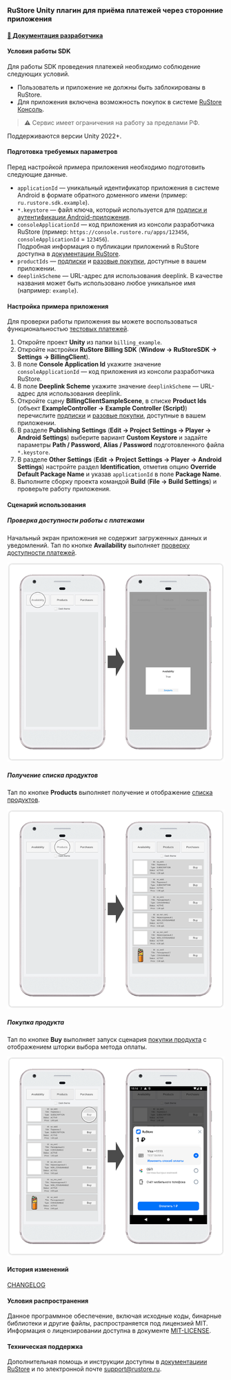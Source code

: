 ### RuStore Unity плагин для приёма платежей через сторонние приложения

#### [🔗 Документация разработчика][10]

#### Условия работы SDK

Для работы SDK проведения платежей необходимо соблюдение следующих условий.

- Пользователь и приложение не должны быть заблокированы в RuStore.
- Для приложения включена возможность покупок в системе [RuStore Консоль](https://console.rustore.ru/).

> ⚠️ Сервис имеет ограничения на работу за пределами РФ.

Поддерживаются версии Unity 2022+.

#### Подготовка требуемых параметров

Перед настройкой примера приложения необходимо подготовить следующие данные.

- `applicationId` — уникальный идентификатор приложения в системе Android в формате обратного доменного имени (пример: `ru.rustore.sdk.example`).
- `*.keystore` — файл ключа, который используется для [подписи и аутентификации Android-приложения](https://www.rustore.ru/help/developers/publishing-and-verifying-apps/app-publication/apk-signature/).
- `consoleApplicationId` — код приложения из консоли разработчика RuStore (пример: `https://console.rustore.ru/apps/123456`, `consoleApplicationId` = `123456`).<br />Подробная информация о публикации приложений в RuStore доступна в [документации RuStore](https://help.rustore.ru/rustore/for_developers/publishing_and_verifying_apps).
- `productIds` — [подписки](https://www.rustore.ru/help/developers/monetization/create-app-subscription/) и [разовые покупки](https://www.rustore.ru/help/developers/monetization/create-paid-product-in-application/), доступные в вашем приложении.
- `deeplinkScheme` — URL-адрес для использования deeplink. В качестве названия может быть использовано любое уникальное имя (например: `example`).

#### Настройка примера приложения

Для проверки работы приложения вы можете воспользоваться функциональностью [тестовых платежей](https://www.rustore.ru/help/developers/monetization/sandbox).

1. Откройте проект **Unity** из папки `billing_example`.
1. Откройте настройки **RuStore Billing SDK** (**Window → RuStoreSDK → Settings → BillingClient**).
1. В поле **Console Application Id** укажите значение `consoleApplicationId` — код приложения из консоли разработчика RuStore.
1. В поле **Deeplink Scheme** укажите значение `deeplinkScheme` — URL-адрес для использования deeplink.
1. Откройте сцену **BillingClientSampleScene**, в списке **Product Ids** (объект **ExampleController → Example Controller (Script)**) перечислите [подписки](https://www.rustore.ru/help/developers/monetization/create-app-subscription/) и [разовые покупки](https://www.rustore.ru/help/developers/monetization/create-paid-product-in-application/), доступные в вашем приложении.
1. В разделе **Publishing Settings** (**Edit → Project Settings → Player → Android Settings**) выберите вариант **Custom Keystore** и задайте параметры **Path / Password**, **Alias / Password** подготовленного файла `*.keystore`.
1. В разделе **Other Settings** (**Edit → Project Settings → Player → Android Settings**) настройте раздел **Identification**, отметив опцию **Override Default Package Name** и указав `applicationId` в поле **Package Name**.
1. Выполните сборку проекта командой **Build** (**File → Build Settings**) и проверьте работу приложения.

#### Сценарий использования

##### Проверка доступности работы с платежами

Начальный экран приложения не содержит загруженных данных и уведомлений. Тап по кнопке **Availability** выполняет [проверку доступности платежей][20].

![Проверка доступности платежей](images/02_check_purchases_availability.png)

##### Получение списка продуктов

Тап по кнопке **Products** выполняет получение и отображение [списка продуктов][30].

![Получение списка продуктов](images/03_update_products_list.png)

##### Покупка продукта

Тап по кнопке **Buy** выполняет запуск сценария [покупки продукта][40] с отображением шторки выбора метода оплаты.

![Покупка продукта](images/04_purchase.png)

#### История изменений

[CHANGELOG](../CHANGELOG.md)

#### Условия распространения

Данное программное обеспечение, включая исходные коды, бинарные библиотеки и другие файлы, распространяется под лицензией MIT. Информация о лицензировании доступна в документе [MIT-LICENSE](../MIT-LICENSE.txt).

#### Техническая поддержка

Дополнительная помощь и инструкции доступны в [документациии RuStore](https://www.rustore.ru/help/) и по электронной почте support@rustore.ru.

[10]: https://www.rustore.ru/help/sdk/payments/unity/7-0-0
[20]: https://www.rustore.ru/help/sdk/payments/unity/7-0-0#checkpurchasesavailability
[30]: https://www.rustore.ru/help/sdk/payments/unity/7-0-0#getproducts
[40]: https://www.rustore.ru/help/sdk/payments/unity/7-0-0#purchaseproduct
